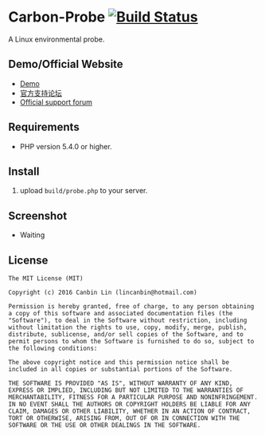# Carbon-Probe    [![Build Status](https://travis-ci.org/lincanbin/Carbon-Probe.svg?branch=master)](https://travis-ci.org/lincanbin/Carbon-Probe)
A Linux environmental probe. 

## Demo/Official Website

* [Demo](http://ipv4.94cb.com/Carbon-Probe)
* [官方支持论坛](https://www.94cb.com)
* [Official support forum](https://en.94cb.com)

## Requirements

* PHP version 5.4.0 or higher.

## Install

1. upload `build/probe.php` to your server.

## Screenshot

* Waiting

## License

``` 
The MIT License (MIT)

Copyright (c) 2016 Canbin Lin (lincanbin@hotmail.com)

Permission is hereby granted, free of charge, to any person obtaining a copy of this software and associated documentation files (the "Software"), to deal in the Software without restriction, including without limitation the rights to use, copy, modify, merge, publish, distribute, sublicense, and/or sell copies of the Software, and to permit persons to whom the Software is furnished to do so, subject to the following conditions:

The above copyright notice and this permission notice shall be included in all copies or substantial portions of the Software.

THE SOFTWARE IS PROVIDED "AS IS", WITHOUT WARRANTY OF ANY KIND, EXPRESS OR IMPLIED, INCLUDING BUT NOT LIMITED TO THE WARRANTIES OF MERCHANTABILITY, FITNESS FOR A PARTICULAR PURPOSE AND NONINFRINGEMENT. IN NO EVENT SHALL THE AUTHORS OR COPYRIGHT HOLDERS BE LIABLE FOR ANY CLAIM, DAMAGES OR OTHER LIABILITY, WHETHER IN AN ACTION OF CONTRACT, TORT OR OTHERWISE, ARISING FROM, OUT OF OR IN CONNECTION WITH THE SOFTWARE OR THE USE OR OTHER DEALINGS IN THE SOFTWARE.
```
